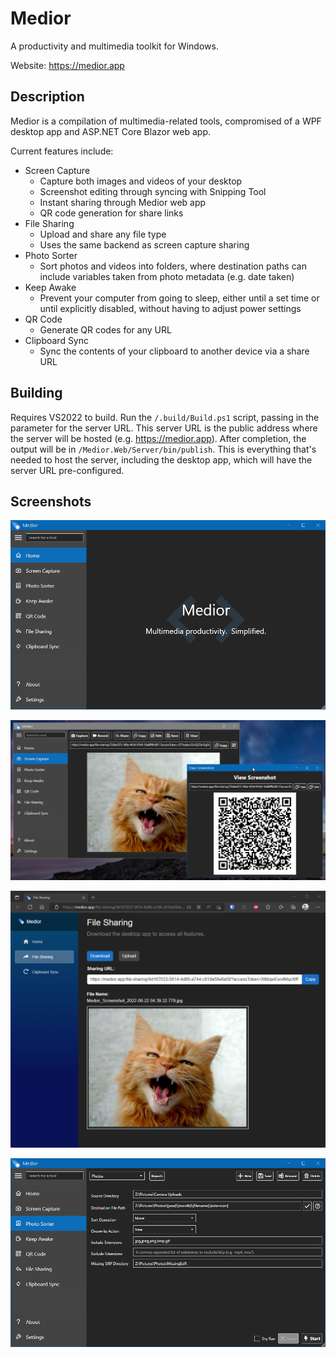 # Medior
A productivity and multimedia toolkit for Windows.

Website: https://medior.app

## Description
Medior is a compilation of multimedia-related tools, compromised of a WPF desktop app and ASP.NET Core Blazor web app.

Current features include:
- Screen Capture
  - Capture both images and videos of your desktop
  - Screenshot editing through syncing with Snipping Tool
  - Instant sharing through Medior web app
  - QR code generation for share links
- File Sharing
  - Upload and share any file type
  - Uses the same backend as screen capture sharing
- Photo Sorter
  - Sort photos and videos into folders, where destination paths can include variables taken from photo metadata (e.g. date taken)
- Keep Awake
  - Prevent your computer from going to sleep, either until a set time or until explicitly disabled, without having to adjust power settings
- QR Code
  - Generate QR codes for any URL
- Clipboard Sync
  - Sync the contents of your clipboard to another device via a share URL

## Building
Requires VS2022 to build.  Run the `/.build/Build.ps1` script, passing in the parameter for the server URL.  This server URL is the public address where the server will be hosted (e.g. https://medior.app).  After completion, the output will be in `/Medior.Web/Server/bin/publish`.  This is everything that's needed to host the server, including the desktop app, which will have the server URL pre-configured.

## Screenshots

![Medior Screenshot](.media/Screenshot1.png)

![Medior Screenshot](.media/Screenshot2.png)

![Medior Screenshot](.media/Screenshot3.png)

![Medior Screenshot](.media/Screenshot4.png)